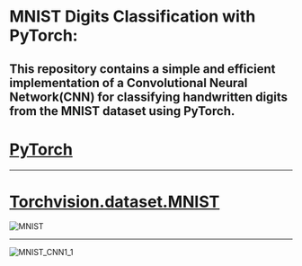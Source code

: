 # MNIST Digits Classification with PyTorch:
## This repository contains a simple and efficient implementation of a Convolutional Neural Network(CNN) for classifying handwritten digits from the MNIST dataset using PyTorch.

# [PyTorch](https://pytorch.org/docs/stable/nn.html)
---
# [Torchvision.dataset.MNIST](https://pytorch.org/vision/main/generated/torchvision.datasets.MNIST.html)

![MNIST](https://github.com/user-attachments/assets/372549a1-e5da-4caa-870b-efa192fdede2)

---
![MNIST_CNN1_1](https://github.com/user-attachments/assets/0f367e42-163b-49c3-8718-6b29e86de981)
